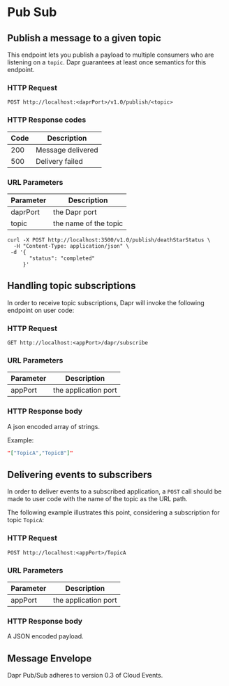 # Pub Sub

## Publish a message to a given topic

This endpoint lets you publish a payload to multiple consumers who are listening on a ```topic```.
Dapr guarantees at least once semantics for this endpoint.

### HTTP Request

```http
POST http://localhost:<daprPort>/v1.0/publish/<topic>
```

### HTTP Response codes

Code | Description
---- | -----------
200  | Message delivered
500  | Delivery failed

### URL Parameters

Parameter | Description
--------- | -----------
daprPort | the Dapr port
topic | the name of the topic

```shell
curl -X POST http://localhost:3500/v1.0/publish/deathStarStatus \
  -H "Content-Type: application/json" \
 -d '{
       "status": "completed"
     }'
```

## Handling topic subscriptions

In order to receive topic subscriptions, Dapr will invoke the following endpoint on user code:

### HTTP Request

```http
GET http://localhost:<appPort>/dapr/subscribe
```

### URL Parameters

Parameter | Description
--------- | -----------
appPort | the application port

### HTTP Response body

A json encoded array of strings.

Example:

```json
"["TopicA","TopicB"]"
```

## Delivering events to subscribers

In order to deliver events to a subscribed application, a `POST` call should be made to user code with the name of the topic as the URL path.

The following example illustrates this point, considering a subscription for topic `TopicA`:

### HTTP Request

```http
POST http://localhost:<appPort>/TopicA
```

### URL Parameters

Parameter | Description
--------- | -----------
appPort | the application port

### HTTP Response body

A JSON encoded payload.

## Message Envelope

Dapr Pub/Sub adheres to version 0.3 of Cloud Events.
